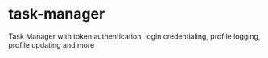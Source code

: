 # task-manager
Task Manager with token authentication, login credentialing, profile logging, profile updating and more
